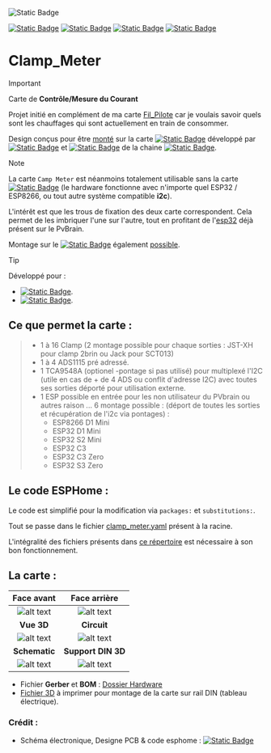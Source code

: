 ![Static Badge](https://img.shields.io/badge/Work_In_Progress-Projet_en_cours_de_r%C3%A9alisation-red?logo=adblock&logoColor=red&style=plastic)

[![Static Badge](https://img.shields.io/badge/Realease-Beta-blue?style=plastic)](https://github.com/Dackara/Clamp_Meter)
[![Static Badge](https://img.shields.io/badge/License-Beerware-yellow?style=plastic)](https://fr.wikipedia.org/wiki/Beerware)
[![Static Badge](https://img.shields.io/badge/Donate-ko--fi_%E2%99%A5-pink?logo=kofi&style=plastic)](https://ko-fi.com/dackara)
[![Static Badge](https://img.shields.io/badge/Sponsor-On_Github-darkgreen?logo=github&logoColor=lightgrey&style=plastic)](https://github.com/sponsors/Dackara)


# Clamp_Meter
> [!IMPORTANT]
> Carte de **Contrôle/Mesure du Courant** 
> 
> Projet initié en complément de ma carte [Fil_Pilote](https://github.com/Dackara/Fil_Pilote) car je voulais savoir quels sont les chauffages qui sont actuellement en train de consommer.
>
> Design conçus pour être [monté](../main/Image/Exemple/PVBRAIN2_and_Clamp_Meter.png) sur la carte [![Static Badge](https://img.shields.io/badge/PvBrain-v2.0-black?style=social&logo=quasar)](https://github.com/SeByDocKy/pvbrain2) développé par [![Static Badge](https://img.shields.io/badge/Bandit--17-black?logo=git&style=flat)](https://github.com/Bandit-17) et [![Static Badge](https://img.shields.io/badge/SeByDocKy-black?logo=git&style=flat)](https://github.com/SeByDocKy) de la chaine [![Static Badge](https://img.shields.io/badge/Youtube-e--2--nomy-black?style=social&logo=youtube)](https://www.youtube.com/@e2nomy).

> [!NOTE]
> La carte `Camp Meter` est néanmoins totalement utilisable sans la carte [![Static Badge](https://img.shields.io/badge/PvBrain-v2.0-black?style=social&logo=quasar)](https://github.com/SeByDocKy/pvbrain2) (le hardware fonctionne avec n'importe quel ESP32 / ESP8266, ou tout autre système compatible **i2c**).
>
> L'intérêt est que les trous de fixation des deux carte correspondent. Cela permet de les imbriquer l'une sur l'autre, tout en profitant de l'[esp32](https://amzn.to/3RCapBQ) déjà présent sur le PvBrain.
> 
> Montage sur le [![Static Badge](https://img.shields.io/badge/PvBrain-v1.0-black?style=social&logo=quasar)](https://github.com/Bandit-17/PVBRAIN) également [possible](../main/Image/Exemple/PVBRAIN1_and_Clamp_Meter.png).

> [!TIP]
> Développé pour :
> - [![Static Badge](https://img.shields.io/badge/ESPHome-_-black?logo=esphome&style=social)](https://esphome.io).
> - [![Static Badge](https://img.shields.io/badge/Home_Assistant-_-black?logo=homeassistant&style=social)](http://homeassistant.io).

## Ce que permet la carte :
 > - 1 à 16 Clamp (2 montage possible pour chaque sorties : JST-XH pour clamp 2brin ou Jack pour SCT013)
 > - 1 à 4 ADS1115 pré adressé.
 > - 1 TCA9548A (optionel -pontage si pas utilisé) pour multiplexé l'I2C (utile en cas de + de 4 ADS ou conflit d'adresse I2C) avec toutes ses sorties déporté pour utilisation externe.
 > - 1 ESP possible en entrée pour les non utilisateur du PVbrain ou autres raison ... 6 montage possible : (déport de toutes les sorties et récupération de l'i2c via pontages) :
 >   - ESP8266 D1 Mini
 >   - ESP32 D1 Mini
 >   - ESP32 S2 Mini
 >   - ESP32 C3
 >   - ESP32 C3 Zero
 >   - ESP32 S3 Zero

## Le code ESPHome :
Le code est simplifié pour la modification via `packages:` et `substitutions:`. 

Tout se passe dans le fichier [clamp_meter.yaml](../main/Software_esphome/clamp_meter.yaml) présent à la racine.

L'intégralité des fichiers présents dans [ce répertoire](../main/Software_esphome) est nécessaire à son bon fonctionnement.

## La carte :
| Face avant                | Face arrière              |
| :-----------------------: | :-----------------------: |
| ![alt text](../main/Image/TopSide.png) | ![alt text](../main/Image/BottomSide.png) |
| __Vue 3D__                | __Circuit__               |
| ![alt text](../main/Image/3D_View.png) | ![alt text](../main/Image/Circuit.png) |
| __Schematic__             | __Support DIN 3D__         |
| ![alt text](../main/Image/Schematic.png) | ![alt text](../main/Hardware/3D_Print/3D_back.png) |

- Fichier **Gerber** et **BOM** : [Dossier Hardware](../main/Hardware)
- [Fichier 3D](../main/Hardware/3D_Print) à imprimer pour montage de la carte sur rail DIN (tableau électrique).

### Crédit :
- Schéma électronique, Designe PCB & code esphome : [![Static Badge](https://img.shields.io/badge/Dackara-black?logo=git&style=flat)](https://github.com/Dackara)
